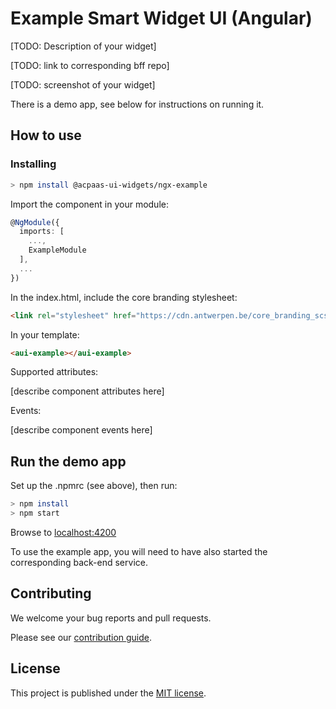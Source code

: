 # Example Smart Widget UI (Angular)

[TODO: Description of your widget]

[TODO: link to corresponding bff repo]

[TODO: screenshot of your widget]

There is a demo app, see below for instructions on running it.

## How to use

### Installing

```sh
> npm install @acpaas-ui-widgets/ngx-example
```

Import the component in your module:

```ts
@NgModule({
  imports: [
    ...,
    ExampleModule
  ],
  ...
})
```

In the index.html, include the core branding stylesheet:

```html
<link rel="stylesheet" href="https://cdn.antwerpen.be/core_branding_scss/2.0.1/main.min.css">
```

In your template:

```html
<aui-example></aui-example>
```

Supported attributes:

[describe component attributes here]

Events:

[describe component events here]

## Run the demo app

Set up the .npmrc (see above), then run:

```sh
> npm install
> npm start
```

Browse to [localhost:4200](http://localhost:4200)

To use the example app, you will need to have also started the corresponding back-end service.

## Contributing

We welcome your bug reports and pull requests.

Please see our [contribution guide](CONTRIBUTING.md).

## License

This project is published under the [MIT license](LICENSE.md).
